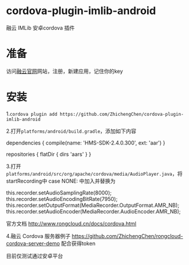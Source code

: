 # cordova-plugin-imlib-android

融云 IMLib 安卓cordova 插件

# 准备

访问[融云官网](https://rongcloud.cn)网站，注册，新建应用，记住你的key

# 安装

1.`cordova plugin add https://github.com/ZhichengChen/cordova-plugin-imlib-android`


2.打开`platforms/android/build.gradle`，添加如下内容

  dependencies {
      compile(name: 'HMS-SDK-2.4.0.300', ext: 'aar')
  }

  repositories { flatDir { dirs 'aars' } }

3.打开`platforms/android/src/org/apache/cordova/media/AudioPlayer.java`，将startRecording中 case NONE: 中加入并替换为

   this.recorder.setAudioSamplingRate(8000);
   this.recorder.setAudioEncodingBitRate(7950);
   this.recorder.setOutputFormat(MediaRecorder.OutputFormat.AMR_NB);
   this.recorder.setAudioEncoder(MediaRecorder.AudioEncoder.AMR_NB);

官方文档 http://www.rongcloud.cn/docs/cordova.html

4.融云 Cordova 服务器例子 https://github.com/ZhichengChen/rongcloud-cordova-server-demo 配合获得token

目前仅测试通过安卓平台
